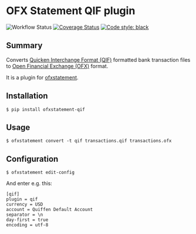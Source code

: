 OFX Statement QIF plugin
========================

![Workflow Status](https://github.com/robvadai/ofxstatement-qif/actions/workflows/test.yaml/badge.svg)
[![Coverage Status](https://coveralls.io/repos/github/robvadai/ofxstatement-qif/badge.svg?branch=main)](https://coveralls.io/github/robvadai/ofxstatement-qif?branch=main)
[![Code style: black](https://img.shields.io/badge/code%20style-black-000000.svg)](https://github.com/psf/black)

## Summary

Converts [Quicken Interchange Format (QIF)](https://en.wikipedia.org/wiki/Quicken_Interchange_Format) formatted bank transaction files to [Open Financial Exchange (OFX)](https://en.wikipedia.org/wiki/Open_Financial_Exchange) format.

It is a plugin for [ofxstatement](https://github.com/kedder/ofxstatement).

## Installation

```shell
$ pip install ofxstatement-qif
```

## Usage

```shell
$ ofxstatement convert -t qif transactions.qif transactions.ofx
```

## Configuration

```shell
$ ofxstatement edit-config
```

And enter e.g. this:
```
[qif]
plugin = qif
currency = USD
account = Quiffen Default Account
separator = \n
day-first = true
encoding = utf-8
```
